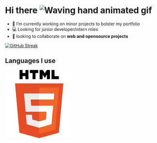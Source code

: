 # Hi there <img src="https://raw.githubusercontent.com/nixin72/nixin72/master/wave.gif" alt="Waving hand animated gif" height="45" width="45" /> 

- 🔭 I’m currently working on minor projects to bolster my portfolio
- 💻 Looking for junior developer/intern roles
- 🚀 looking to collaborate on **web and opensource projects**

[![GitHub Streak](https://github-readme-streak-stats.herokuapp.com/?user=pablo-clueless)](https://git.io/streak-stats)

## Languages I use

![html5](./images/html5.png)


